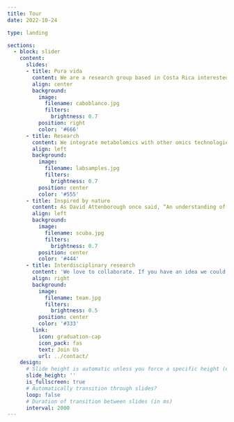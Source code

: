 ```yaml
---
title: Tour
date: 2022-10-24

type: landing

sections:
  - block: slider
    content:
      slides:
      - title: Pura vida
        content: We are a research group based in Costa Rica interested in exploring the chemical potential of actinomycetes
        align: center
        background:
          image:
            filename: caboblanco.jpg
            filters:
              brightness: 0.7
          position: right
          color: '#666'
      - title: Research
        content: We integrate metabolomics with other omics technologies for the biodiscovery of compounds with  biotechnological applications
        align: left
        background:
          image:
            filename: labsamples.jpg
            filters:
              brightness: 0.7
          position: center
          color: '#555'
      - title: Inspired by nature
        content: As David Attenborough once said, “An understanding of the natural world and what’s in it is a source of not only a great curiosity but great fulfilment”. We study natural products because we believe that nature holds the answer to many of our health and food safety problems.
        align: left
        background:
          image:
            filename: scuba.jpg
            filters:
              brightness: 0.7
          position: center
          color: '#444'
      - title: Interdisciplinary research 
        content: 'We love to collaborate. If you have an idea we could develop together in Costa Rica, contact us!!'
        align: right
        background:
          image:
            filename: team.jpg
            filters:
              brightness: 0.5
          position: center
          color: '#333'
        link:
          icon: graduation-cap
          icon_pack: fas
          text: Join Us
          url: ../contact/
    design:
      # Slide height is automatic unless you force a specific height (e.g. '400px')
      slide_height: ''
      is_fullscreen: true
      # Automatically transition through slides?
      loop: false
      # Duration of transition between slides (in ms)
      interval: 2000
---
```

